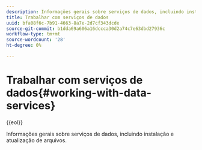 ```yaml
---
description: Informações gerais sobre serviços de dados, incluindo instalação e atualização de arquivos.
title: Trabalhar com serviços de dados
uuid: bfa08f6c-7b91-4663-8a7e-2d7cf343dcde
source-git-commit: b1dda69a606a16dccca30d2a74c7e63dbd27936c
workflow-type: tm+mt
source-wordcount: '28'
ht-degree: 0%

---
```



# Trabalhar com serviços de dados{#working-with-data-services}

{{eol}}

Informações gerais sobre serviços de dados, incluindo instalação e atualização de arquivos.

